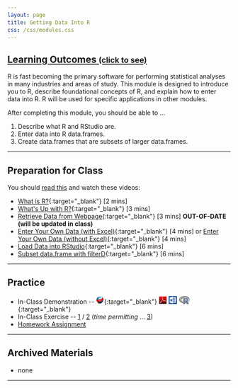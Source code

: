 ```yaml
---
layout: page
title: Getting Data Into R
css: /css/modules.css
---
```


<div class="panel-group-ILOs">
  <div class="panel panel-default">
    <div class="panel-heading">
      <h2 class="panel-title">
        <a data-toggle="collapse" href="#ILOs">Learning Outcomes <small>(click to see)</small></a>
      </h2>
    </div>
    <div id="ILOs" class="panel-collapse collapse">
      <div class="panel-body">
R is fast becoming the primary software for performing statistical analyses in many industries and areas of study.  This module is designed to introduce you to R, describe foundational concepts of R, and explain how to enter data into R.  R will be used for specific applications in other modules.

<p>After completing this module, you should be able to ...</p>

<ol>
  <li>Describe what R and RStudio are.</li>
  <li>Enter data into R data.frames.</li>
  <li>Create data.frames that are subsets of larger data.frames.</li>
</ol>
      </div>
    </div>
  </div>
</div>

----

## Preparation for Class

You should [read this](../../book/4_IntroStats.pdf) and watch these videos:

* [What is R?](https://www.youtube.com/v/TR2bHSJ_eck?version=3&autoplay=1){:target="_blank"} [2 mins] 
* [What's Up with R?](https://www.youtube.com/v/ZwYQPtU2Pa0?version=3&autoplay=1&start=1&end=111){:target="_blank"} [3 mins]
* [Retrieve Data from Webpage](https://vimeo.com/user45324800/ncstats-preparedatawebpage){:target="_blank"} [3 mins] **OUT-OF-DATE (will be updated in class)**
* [Enter Your Own Data (with Excel)](https://vimeo.com/user45324800/ncstats-preparedataexcel){:target="_blank"} [4 mins] or [Enter Your Own Data (without Excel)](https://vimeo.com/user45324800/ncstats-preparedatatextfile){:target="_blank"} [4 mins]
* [Load Data into RStudio](https://vimeo.com/user45324800/ncstats-loadcsvrstudio){:target="_blank"} [6 mins]
* [Subset data.frame with filterD](https://vimeo.com/user45324800/filterd){:target="_blank"} [6 mins]

----

## Practice

* In-Class Demonstration -- [![Web](../../img/web.png)](RHO.html){:target="_blank"}  [![PDF](../../img/pdf.png)](RHO.pdf) [![MSWord](../../img/word.png)](RHO.docx)  [![R](../../img/Rlogo.png)](RHO.R){:target="_blank"}
* In-Class Exercise -- [1](CE1) / [2](CE2) (*time permitting* ... [3](CE3))
* [Homework Assignment](HW)

----

## Archived Materials

* none

----
